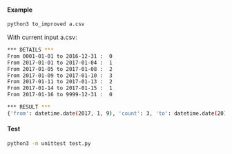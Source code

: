 #### Example
```bash
python3 to_improved a.csv
```
With current input a.csv:
```bash
*** DETAILS ***
From 0001-01-01 to 2016-12-31 :  0
From 2017-01-01 to 2017-01-04 :  1
From 2017-01-05 to 2017-01-08 :  2
From 2017-01-09 to 2017-01-10 :  3
From 2017-01-11 to 2017-01-13 :  2
From 2017-01-14 to 2017-01-15 :  1
From 2017-01-16 to 9999-12-31 :  0

*** RESULT ***
{'from': datetime.date(2017, 1, 9), 'count': 3, 'to': datetime.date(2017, 1, 10)}
```
#### Test
```bash
python3 -m unittest test.py
```
